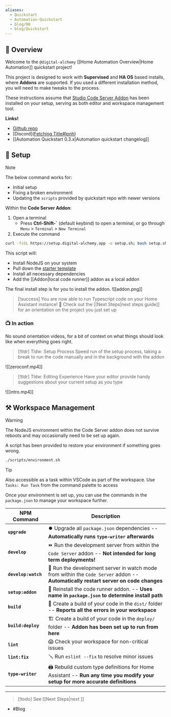 ```yaml
---
aliases:
  - Quickstart
  - Automation-Quickstart
  - blog/00
  - blog/Quickstart
---
```

## 📘 Overview

Welcome to the `@digital-alchemy` [[Home Automation Overview|Home Automation]] quickstart project!

This project is designed to work with **Supervised** and **HA OS** based installs, where **Addons** are supported. If you used a different installation method, you will need to make tweaks to the process.

These instructions assume that [Studio Code Server Addon](https://github.com/hassio-addons/addon-vscode) has been installed on your setup, serving as both editor and workspace management tool.

**Links!**
- [Github repo](https://github.com/Digital-Alchemy-TS/automation-quickstart)
- [Discord]([Fetching Title#lpnh](https://discord.gg/JkZ35Gv97Y))
- [[Automation Quickstart 0.3.x|Automation quickstart changelog]]

## 🚀 Setup

> [!note]
> The below command works for:
> - Initial setup
> - Fixing a broken environment
> - Updating the `scripts` provided by quickstart repo with newer versions

Within the **Code Server Addon**:

1. Open a terminal
   - Press **Ctrl-Shift-\`** (default keybind) to open a terminal, or go through `Menu` > `Terminal` > `New Terminal`
2. Execute the command
```bash
curl -fsSL https://setup.digital-alchemy.app -o setup.sh; bash setup.sh
```
This script will:
- Install NodeJS on your system
- Pull down the [starter template](https://github.com/Digital-Alchemy-TS/automation-quickstart)
- Install all necessary dependencies
- Add the [[Addon|local code runner]] addon as a local addon

The final install step is for you to install the addon.
![[addon.png]]

> [!success]
> You are now able to run Typescript code on your Home Assistant instance! 🎉
> Check out the [[Next Steps|next steps guide]] for an orientation on the project you just set up
### 📺 In action

No sound orientation videos, for a bit of context on what things should look like when everything goes right.

> [!tldr] Tldw: Setup Process
> Speed run of the setup process, taking a break to run the code manually and in the background with the addon

![[zeroconf.mp4]]

> [!tldr] Tldw: Editing Experience
> Have your editor provide handy suggestions about your current setup as you type

![[intro.mp4]]

## ⚒️ Workspace Management

> [!warning]
> The NodeJS environment within the Code Server addon does not survive reboots and may occasionally need to be set up again.
>

A script has been provided to restore your environment if something goes wrong.
```bash
./scripts/environment.sh
```
> [!tip]
> Also accessible as a task within VSCode as part of the workspace.
> Use `Tasks: Run Task` from the command palette to access

Once your environment is set up, you can use the commands in the `package.json` to manage your workspace further.

| NPM Command         | Description                                                                                                                         |
| ------------------- | ----------------------------------------------------------------------------------------------------------------------------------- |
| **`upgrade`**       | ⏺️ Upgrade all `package.json` dependencies -- **Automatically runs `type-writer` afterwards**                                       |
| **`develop`**       | ⏩ Run the development server from within the `Code Server` addon -- **Not intended for long term deployments!**                     |
| **`develop:watch`** | 👀 Run the development server in watch mode from within the `Code Server` addon -- **Automatically restart server on code changes** |
| **`setup:addon`**   | 🔁 Reinstall the code runner addon.  -- **Uses name in `package.json` to determine install path**                                   |
| **`build`**         | 🔨 Create a build of your code in the `dist/` folder -- **Reports all the errors in your workspace**                                |
| **`build:deploy`**  | 🏗️ Create a build of your code in the `deploy/` folder -- **Addon has been set up to run from here**                               |
| **`lint`**          | 😱 Check your workspace for non-critical issues                                                                                     |
| **`lint:fix`**      | 🪛 Run `eslint --fix` to resolve minor issues                                                                                       |
| **`type-writer`**   | 🖨️ Rebuild custom type definitions for Home Assistant -- **Run any time you modify your setup for more accurate definitions**      |

---
> [!todo]
> See [[Next Steps|next ]]

- #Blog
